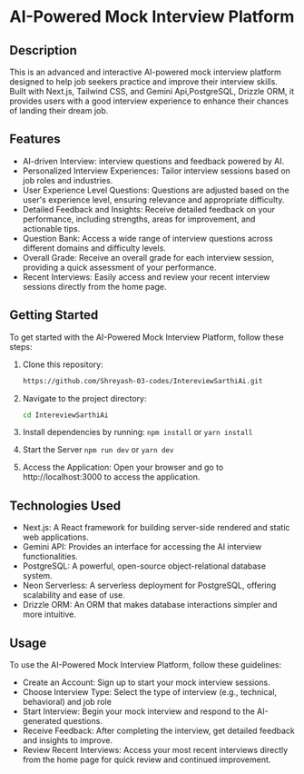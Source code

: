 # AI-Powered Mock Interview Platform

## Description
This is an advanced and interactive AI-powered mock interview platform designed to help job seekers practice and improve their interview skills. Built with Next.js, Tailwind CSS, and Gemini Api,PostgreSQL, Drizzle ORM, it provides users with a good interview experience to enhance their chances of landing their dream job.

## Features
- AI-driven Interview: interview questions and feedback powered by AI.
- Personalized Interview Experiences: Tailor interview sessions based on job roles and industries.
- User Experience Level Questions: Questions are adjusted based on the user's experience level, ensuring relevance and appropriate difficulty.
- Detailed Feedback and Insights: Receive detailed feedback on your performance, including strengths, areas for improvement, and actionable tips.
- Question Bank: Access a wide range of interview questions across different domains and difficulty levels.
- Overall Grade: Receive an overall grade for each interview session, providing a quick assessment of your performance.
- Recent Interviews: Easily access and review your recent interview sessions directly from the home page.

## Getting Started
To get started with the AI-Powered Mock Interview Platform, follow these steps:

1. Clone this repository:
   ```bash
   https://github.com/Shreyash-03-codes/IntereviewSarthiAi.git

2. Navigate to the project directory:
   ```bash
   cd IntereviewSarthiAi

3. Install dependencies by running: `npm install` or `yarn install`

4. Start the Server `npm run dev` or `yarn dev`

5. Access the Application: Open your browser and go to http://localhost:3000 to access the application.

## Technologies Used
- Next.js: A React framework for building server-side rendered and static web applications.
- Gemini API: Provides an interface for accessing the AI interview functionalities.
- PostgreSQL: A powerful, open-source object-relational database system.
- Neon Serverless: A serverless deployment for PostgreSQL, offering scalability and ease of use.
- Drizzle ORM: An ORM that makes database interactions simpler and more intuitive.

## Usage
To use the AI-Powered Mock Interview Platform, follow these guidelines:
- Create an Account: Sign up to start your mock interview sessions.
- Choose Interview Type: Select the type of interview (e.g., technical, behavioral) and job role
- Start Interview: Begin your mock interview and respond to the AI-generated questions.
- Receive Feedback: After completing the interview, get detailed feedback and insights to improve.
- Review Recent Interviews: Access your most recent interviews directly from the home page for quick review and continued improvement.
